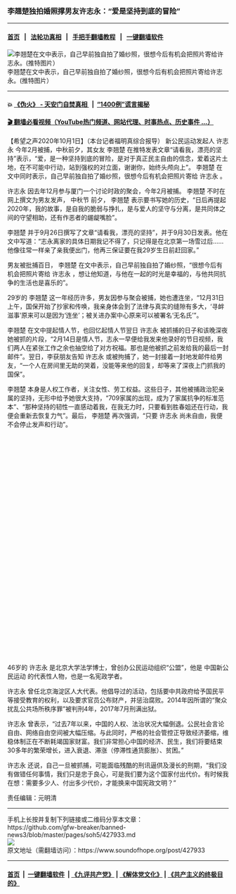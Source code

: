 ### 李翘楚独拍婚照撑男友许志永：“爱是坚持到底的冒险”
------------------------

#### [首页](https://github.com/gfw-breaker/banned-news3/blob/master/README.md) &nbsp;&nbsp;|&nbsp;&nbsp; [法轮功真相](https://github.com/begood0513/basic/blob/master/README.md)  &nbsp;&nbsp;|&nbsp;&nbsp; [手把手翻墙教程](https://github.com/gfw-breaker/guides/wiki)  &nbsp;&nbsp;|&nbsp;&nbsp; [一键翻墙软件](https://github.com/gfw-breaker/nogfw/blob/master/README.md)  



<div><img alt="李翘楚在文中表示，自己早前独自拍了婚纱照，很想今后有机会把照片寄给许志永。(推特图片）" src="https://img.soundofhope.org/2020-10/11-1601618212739.jpg"/>
<br/><figcaption class="caption">
 李翘楚在文中表示，自己早前独自拍了婚纱照，很想今后有机会把照片寄给许志永。(推特图片）
</figcaption></div><hr/>

#### 💥 [《伪火》 - 天安门自焚真相 ](http://158.247.195.190:10000/videos/blog/weihuo.html)&nbsp; |&nbsp; [“1400例”谎言揭秘  ](http://158.247.195.190:10000/videos/blog/jiexi1400.html)

#### [ 🎬  翻墙必看视频（YouTube热门频道、网站代理、时事热点、历史事件 ...）](https://github.com/gfw-breaker/links/blob/master/banned.md)

<div><div class="Content__Wrapper sc-1bvya0-0 grZQxZ">
 <p class="meta-top">
  <span class="meta">
   【希望之声2020年10月1日】（本台记者福明真综合报导）
  </span>
  新公民运动发起人
  <ok href="/term/8363">
   许志永
  </ok>
  今年2月被捕，中秋前夕，其女友
  <ok href="/term/213913">
   李翘楚
  </ok>
  在推特发表文章“请看我，漂亮的坚持”表示，“爱，是一种坚持到底的冒险，是对于真正民主自由的信念，爱着这片土地，在不可能中行动，站到强权的对立面，谢谢你，始终头颅向上”。
  <ok href="/term/213913">
   李翘楚
  </ok>
  在文中同时表示，自己早前独自拍了婚纱照，很想今后有机会把照片寄给
  <ok href="/term/8363">
   许志永
  </ok>
  。
 </p>
 <p>
  <ok href="/term/8363">
   许志永
  </ok>
  因去年12月参与厦门一个讨论时政的聚会，今年2月被捕。
  <ok href="/term/213913">
   李翘楚
  </ok>
  不时在网上撰文为男友发声，
  <ok href="/term/6646">
   中秋节
  </ok>
  前夕，
  <ok href="/term/213913">
   李翘楚
  </ok>
  表示要书写她的历史，“日后再提起2020年，我的故事，是自我的脆弱与挣扎，是与爱人的坚守与分离，是共同体之间的守望相助，还有作恶者的龌龊嘴脸”。
 </p>
 <div class="AD_Embed__Wrap-sc-1xslmin-0 igMuqX module desktop">
  <div>
  </div>
 </div>
 <p>
  <ok href="/term/213913">
   李翘楚
  </ok>
  并于9月26日撰写了文章“请看我，漂亮的坚持”，并于9月30日发表。他在文中写道：“志永离家的具体日期我记不得了，只记得是在北京第一场雪过后……他像往常一样亲了亲我便出门，他再三保证要在我29岁生日前赶回家。”
 </p>
 <p>
  男友被批捕百日，
  <ok href="/term/213913">
   李翘楚
  </ok>
  在文中表示，自己早前独自拍了婚纱照，“很想今后有机会把照片寄给
  <ok href="/term/8363">
   许志永
  </ok>
  ，想让他知道，与他在一起的时光是幸福的，与他共同抗争的生活也是喜乐的”。
 </p>
 <p>
  29岁的
  <ok href="/term/213913">
   李翘楚
  </ok>
  这一年经历许多，男友因参与聚会被捕，她也遭连坐，“12月31日上午，国保开始了抄家和传唤，我亲身体会到了法律与真实的缝隙有多大，‘寻衅滋事’原来可以是因为‘连坐’；被关进办案中心原来可以被署名‘无名氏’”。
 </p>
 <p>
  <ok href="/term/213913">
   李翘楚
  </ok>
  在文中提起情人节，也回忆起情人节翌日
  <ok href="/term/8363">
   许志永
  </ok>
  被抓捕的日子和该晚深夜她被抓的片段，“2月14日是情人节，志永一早便给我发来他录好的节日视频，我们两人在紧张工作之余也抽空给了对方祝福。那也是他被抓之前发给我的最后一封邮件”。翌日，李获朋友告知
  <ok href="/term/8363">
   许志永
  </ok>
  或被拘捕了，她一封接着一封地发邮件给男友，“一个人在房间里无助的哭着，没能等来他的回复，却等来了深夜上门抓我的国保”。
 </p>
 <p>
  <ok href="/term/213913">
   李翘楚
  </ok>
  本身是人权工作者，关注女性、劳工权益。这些日子，其他被捕政治犯亲属的坚持，无形中给予她很大支持，“709家属的出现，成为了家属抗争的标准范本”、“那种坚持的韧性一直感动着我，在我无力时，只要看到胜春姐还在行动，我便会重新去恢复力气”。最后，
  <ok href="/term/213913">
   李翘楚
  </ok>
  再次强调，“只要
  <ok href="/term/8363">
   许志永
  </ok>
  尚未自由，我便不会停止发声和行动”。
 </p>
 <div class="soh-embed">
  <div class="soh-embed-inner">
   <div class="iframely-embed" style="max-width: 550px;">
    <div class="iframely-responsive" style="padding-bottom: 100%;">
    </div>
   </div>
  </div>
 </div>
 <p>
  46岁的
  <ok href="/term/8363">
   许志永
  </ok>
  是北京大学法学博士，曾创办公民运动组织“公盟”，他是
  <ok href="/term/388801">
   中国新公民运动
  </ok>
  的代表性人物，也是一名宪政学者。
 </p>
 <p>
  <ok href="/term/8363">
   许志永
  </ok>
  曾任北京海淀区人大代表。他倡导过的活动，包括要中共政府给予国民平等接受教育的权利，以及要求官员公布财产，并惩治腐败。2014年因所谓的“聚众扰乱公共场所秩序罪”被判刑4年，2017年7月刑满出狱。
 </p>
 <p>
  <ok href="/term/8363">
   许志永
  </ok>
  曾表示，“过去7年以来，中国的人权、法治状况大幅倒退。公民社会言论自由、网络自由空间被大幅压缩。与此同时，严格的社会管控正导致经济萎缩，维稳体制正在不断耗竭国家财富。我们非常担心中国的经济、民生，我们将要结束30多年的繁荣增长，进入衰退、滞涨（停滞性通货膨胀）、贫困。”
 </p>
 <p>
  <ok href="/term/8363">
   许志永
  </ok>
  还说，自己一旦被抓捕，可能面临残酷的刑讯逼供及漫长的刑期，“我们没有做错任何事情，我们只是忠于良心，可是我们要为这个国家付出代价。有时候我在想：需要多少人、付出多少代价，才能换来中国宪政文明？”
 </p>
 <p class="meta-btm">
  责任编辑：元明清
 </p>
</div>
</div>
<hr/>
手机上长按并复制下列链接或二维码分享本文章：<br/>
https://github.com/gfw-breaker/banned-news3/blob/master/pages/soh5/427933.md <br/>
<a href='https://github.com/gfw-breaker/banned-news3/blob/master/pages/soh5/427933.md'><img src='https://github.com/gfw-breaker/banned-news3/blob/master/pages/soh5/427933.md.png'/></a> <br/>
原文地址（需翻墙访问）：https://www.soundofhope.org/post/427933


------------------------
#### [首页](https://github.com/gfw-breaker/banned-news3/blob/master/README.md) &nbsp;|&nbsp; [一键翻墙软件](https://github.com/gfw-breaker/nogfw/blob/master/README.md) &nbsp;| [《九评共产党》](https://github.com/gfw-breaker/9ping.md/blob/master/README.md#九评之一评共产党是什么) | [《解体党文化》](https://github.com/gfw-breaker/jtdwh.md/blob/master/README.md) | [《共产主义的终极目的》](https://github.com/gfw-breaker/gczydzjmd.md/blob/master/README.md)


<img src='http://gfw-breaker.win/banned-news3/pages/soh5/427933.md' width='0px' height='0px'/>